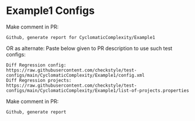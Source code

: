 # Example1 Configs
Make comment in PR:
```
Github, generate report for CyclomaticComplexity/Example1
```
OR as alternate:
Paste below given to PR description to use such test configs:
```
Diff Regression config: https://raw.githubusercontent.com/checkstyle/test-configs/main/CyclomaticComplexity/Example1/config.xml
Diff Regression projects: https://raw.githubusercontent.com/checkstyle/test-configs/main/CyclomaticComplexity/Example1/list-of-projects.properties
```
Make comment in PR:
```
Github, generate report
```
